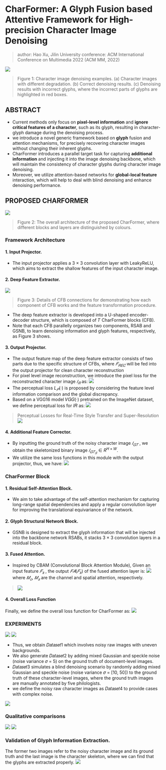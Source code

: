 # CharFormer: A Glyph Fusion based Attentive Framework for High-precision Character Image Denoising

> author: Hao Xu, Jilin University
conference: ACM International Conference on Multimedia 2022 (ACM MM, 2022)

![](2022-07-20-15-49-00.png)
> Figure 1: Character image denoising examples. (a) Character images with different degradation. (b) Correct denoising results. (c) Denoising results with incorrect glyphs, where the incorrect parts of glyphs are highlighted in red boxes.

## ABSTRACT

- Current methods only focus on **pixel-level information** and **ignore critical features of a character**, such as its glyph, resulting in character-glyph damage during the denoising process.
- we introduce a novel generic framework based on **glyph** fusion and attention mechanisms, for precisely recovering character images without changing their inherent glyphs.
- CharFormer introduces a parallel target task for capturing **additional information** and injecting it into the image denoising backbone, which will maintain the consistency of character glyphs during character image denoising.
- Moreover, we utilize attention-based networks for **global-local feature** interaction, which will help to deal with blind denoising and enhance denoising performance.

## PROPOSED CHARFORMER
![](2022-07-20-15-50-28.png)
> Figure 2: The overall architecture of the proposed CharFormer, where different blocks and layers are distinguished by colours.

### Framework Architecture
#### 1. Input Projector.
- The input projector applies a 3 × 3 convolution layer with LeakyReLU, which aims to extract the shallow features of the input character image.

#### 2. Deep Feature Extractor.
![](2022-07-20-15-57-50.png)
> Figure 3: Details of CFB connections for demonstrating how each component of CFB works and the feature transformation procedure.
- The deep feature extractor is developed into a U-shaped encoder-decoder structure, which is composed of 𝑇 CharFormer blocks (CFB).
- Note that each CFB parallelly organizes two components, RSAB and GSNB, to learn denoising information and glyph features, respectively, as Figure 3 shows.

#### 3. Output Projector.
- The output feature map of the deep feature extractor consists of two parts due to the specific structure of CFBs, where $𝐹_{𝑅𝐸𝐶}$ will be fed into the output projector for clean character reconstruction
- For pixel level image reconstruction, we introduce the pixel loss for the reconstructed character image $𝐼_{𝑅}$ as:
    ![](2022-07-20-16-01-43.png)
- The perceptual loss $L_{𝑃} (·)$ is proposed by considering the feature level information comparison and the global discrepancy.
- Based on a VGG16 model 𝑉𝐺𝐺(·) pretrained on the ImageNet dataset, we define perceptual loss for 𝐼𝑅 as:
    ![](2022-07-20-16-03-14.png)
> Perceptual Losses for Real-Time Style Transfer and Super-Resolution
![](2022-07-20-17-25-29.png)
<!-- ![](2022-07-20-17-25-46.png) -->

#### 4. Additional Feature Corrector.
- By inputting the ground truth of the noisy character image $𝐼_{𝐺𝑇}$ , we obtain the skeletonized binary image $𝐼_{𝐺𝑇_{𝑆}} ∈ R^{H×W}$.
- We utilize the same loss functions in this module with the output projector, thus, we have:
    ![](2022-07-20-16-07-08.png)

### CharFormer Block
#### 1. Residual Self-Attention Block.
- We aim to take advantage of the self-attention mechanism for capturing long-range spatial dependencies and apply a regular convolution layer for improving the translational equivariance of the network.
#### 2. Glyph Structural Network Block.
- GSNB is designed to extract the glyph information that will be injected into the backbone network RSABs, it stacks 3 × 3 convolution layers in a residual block.
#### 3. Fused Attention.
- Inspired by CBAM (Convolutional Block Attention Module), Given an input feature $𝐹_{𝑘}$ , the output $𝐹𝐴(𝐹_{𝑘})$ of the fused attention layer is:
    ![](2022-07-20-16-31-17.png)
    where $𝑀_{𝑐}$, $𝑀_{𝑠}$ are the channel and spatial attention, respectively.

> ![](2022-07-20-16-45-27.png)

#### 4. Overall Loss Function
Finally, we define the overall loss function for CharFormer as:
    ![](2022-07-20-16-05-57.png)

### EXPERIMENTS
![](2022-07-20-16-51-39.png)
![](2022-07-20-16-51-57.png)
- Thus, we obtain 𝐷𝑎𝑡𝑎𝑠𝑒𝑡1 which involves noisy raw images with uneven backgrounds. 
- We also generate 𝐷𝑎𝑡𝑎𝑠𝑒𝑡2 by adding mixed Gaussian and speckle noise (noise variance 𝜎 = 5) on the ground truth of document-level images.
- 𝐷𝑎𝑡𝑎𝑠𝑒𝑡3 simulates a blind denoising scenario by randomly adding mixed Gaussian and speckle noise (noise variance 𝜎 = [10, 50]) to the ground truth of these character-level images, where the ground truth images are manually annotated by five philologists.
- we define the noisy raw character images as 𝐷𝑎𝑡𝑎𝑠𝑒𝑡4 to provide cases with complex noise.

![](2022-07-20-16-49-01.png)
### Qualitative comparisons
![](2022-07-20-16-52-26.png)
![](2022-07-20-16-53-09.png)

### Validation of Glyph Information Extraction.
The former two images refer to the noisy character image and its ground truth and the last image is the character skeleton, where we can find that the glyphs are extracted properly.
![](2022-07-20-16-53-52.png)